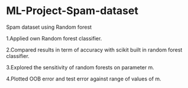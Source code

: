 # ML-Project-Spam-dataset
Spam dataset using Random forest

1.Applied own Random forest classifier.

2.Compared results in term of accuracy with scikit built in random forest classifier.

3.Explored the sensitivity of random forests on parameter m.

4.Plotted OOB error and test error against range of values of m.


